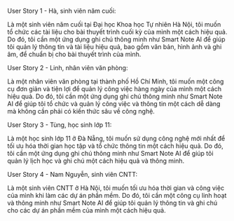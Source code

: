 User Story 1 - Hà, sinh viên năm cuối:

Là một sinh viên năm cuối tại Đại học Khoa học Tự nhiên Hà Nội, tôi muốn tổ chức các tài liệu cho bài thuyết trình cuối kỳ của mình một cách hiệu quả. Do đó, tôi cần một ứng dụng ghi chú thông minh như Smart Note AI để giúp tôi quản lý thông tin và tài liệu hiệu quả, bao gồm văn bản, hình ảnh và ghi âm, để chuẩn bị cho bài thuyết trình của mình.

User Story 2 - Linh, nhân viên văn phòng:

Là một nhân viên văn phòng tại thành phố Hồ Chí Minh, tôi muốn một công cụ đơn giản và tiện lợi để quản lý công việc hàng ngày của mình một cách hiệu quả. Do đó, tôi cần một ứng dụng ghi chú thông minh như Smart Note AI để giúp tôi tổ chức và quản lý công việc và thông tin một cách dễ dàng mà không cần phải có kiến thức sâu về công nghệ.

User Story 3 - Tùng, học sinh lớp 11:

Là một học sinh lớp 11 ở Đà Nẵng, tôi muốn sử dụng công nghệ mới nhất để tối ưu hóa thời gian học tập và tổ chức thông tin một cách hiệu quả. Do đó, tôi cần một ứng dụng ghi chú thông minh như Smart Note AI để giúp tôi quản lý lịch học và ghi chú một cách hiệu quả và thông minh.

User Story 4 - Nam Nguyễn, sinh viên CNTT:

Là một sinh viên CNTT ở Hà Nội, tôi muốn tối ưu hóa thời gian và công việc của mình khi làm các dự án phần mềm. Do đó, tôi cần một công cụ linh hoạt và thông minh như Smart Note AI để giúp tôi quản lý thông tin và ghi chú cho các dự án phần mềm của mình một cách hiệu quả.
